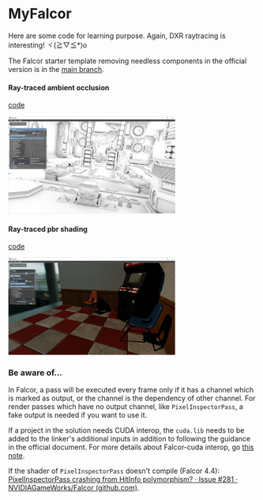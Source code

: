 # MyFalcor

Here are some code for learning purpose. Again, DXR raytracing is interesting! ヾ(≧▽≦*)o

The Falcor starter template removing needless components in the official version is in the [main branch](https://github.com/cuteday/MyFalcor/tree/main).

#### Ray-traced ambient occlusion
[code](https://github.com/cuteday/MyFalcor/tree/practice/Source/RenderPasses/RTAO)

<img src="Data\images\rtao_zeroday.png" alt="rtao_zeroday" style="zoom:33%;" />

#### Ray-traced pbr shading

[code](https://github.com/cuteday/MyFalcor/tree/practice/Source/RenderPasses/RTLightingPass)

<img src="Data\images\pbr_shading_arcade.png" alt="rtao_zeroday" style="zoom:33%;" />

### Be aware of...

In Falcor, a pass will be executed every frame only if it has a channel which is marked as output, or the channel is the dependency of other channel. For render passes which have no output channel, like `PixelInspectorPass`, a fake output is needed if you want to use it.

If a project in the solution needs CUDA interop, the `cuda.lib` needs to be added to the linker's additional inputs in addition to following the guidance in the official document. For more details about Falcor-cuda interop, go [this note](./Data/Falcor-CUDA-Interoperability.md).

If  the shader of `PixelInspectorPass` doesn't compile (Falcor 4.4): [PixelInspectorPass crashing from HitInfo polymorphism? · Issue #281 · NVIDIAGameWorks/Falcor (github.com)](https://github.com/NVIDIAGameWorks/Falcor/issues/281).

